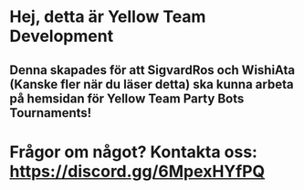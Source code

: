 # Hej, detta är Yellow Team Development
## Denna skapades för att SigvardRos och WishiAta (Kanske fler när du läser detta) ska kunna arbeta på hemsidan för Yellow Team Party Bots Tournaments!
# Frågor om något? Kontakta oss: https://discord.gg/6MpexHYfPQ
